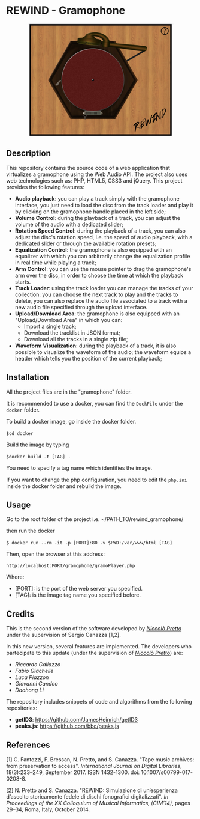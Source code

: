 # REWIND - Gramophone

<p align="center">
  <img height="300" src="img/gramophone.jpg">
</p>

## Description

This repository contains the source code of a web application that virtualizes a gramophone using the Web Audio API.
The project also uses web technologies such as: PHP, HTML5, CSS3 and jQuery.
This project provides the following features:

*  **Audio playback**:  you can play a track simply with the gramophone interface, you just need to load the disc from the track loader and play it by clicking on the gramophone handle placed in the left side;
*  **Volume Control**: during the playback of a track, you can adjust the volume of the audio with a dedicated slider;
* **Rotation Speed Control**: during  the playback of a track, you can also adjust the disc's rotation speed, i.e. the speed of audio playback, with a dedicated slider or through the available rotation presets;
* **Equalization Control**: the gramophone is also equipped with an equalizer with which you can arbitrarily change the equalization profile in real time while playing a track;
* **Arm Control**: you can use the mouse pointer to drag the gramophone's arm over the disc, in order to choose the time at which the playback starts.
* **Track Loader**: using the track loader you can manage the tracks of your collection: you can choose the next track to play and the tracks to delete, you can also replace the audio file associated to a track with a new audio file specified through the upload interface.
* **Upload/Download Area**: the gramophone is also equipped with an "Upload/Download Area" in which you can:
    * Import a single track;
    * Download the tracklist in JSON format;
    * Download all the tracks in a single zip file;
* **Waveform Visualization**: during the playback of a track, it is also possible to visualize the waveform of the audio; the waveform equips a header which tells you the position of the current playback;

## Installation
All the project files are in the "gramophone" folder. 

It is recommended to use a docker, you can find the `DockFile` under the `docker` folder.

To build a docker image, go inside the docker folder.

`$cd docker`

Build the image by typing

`$docker build -t [TAG] .`

You need to specify a tag name which identifies the image.

If you want to change the php configuration, you need to edit the `php.ini` inside the docker folder and rebuild the image.

## Usage
Go to the root folder of the project i.e. ~/PATH_TO/rewind_gramophone/

then run the docker

`$ docker run --rm -it -p [PORT]:80 -v $PWD:/var/www/html [TAG]`

Then, open the browser at this address:
```
http://localhost:PORT/gramophone/gramoPlayer.php
```
Where:
* [PORT]: is the port of the web server you specified.
* [TAG]: is the image tag name you specified before.

## Credits
This is the second version of the software developed by [*Niccolò Pretto*](http://www.dei.unipd.it/~prettoni/) under the supervision of Sergio Canazza [1,2]. 

In this new version, several features are implemented. The developers who partecipate to this update (under the supervision of [*Niccolò Pretto*](http://www.dei.unipd.it/~prettoni/)) are: 
* _Riccardo Galiazzo_
* _Fabio Giachelle_
* _Luca Piazzon_
* _Giovanni Candeo_
* _Daohong Li_

The repository includes snippets of code and algorithms from the following repositories:
* **getID3**: https://github.com/JamesHeinrich/getID3
* **peaks.js**: https://github.com/bbc/peaks.js

## References

[1] C. Fantozzi, F. Bressan, N. Pretto, and S. Canazza. "Tape music archives: from preservation to access". *International Journal on Digital Libraries*, 18(3):233–249, September 2017. ISSN 1432-1300. doi: 10.1007/s00799-017-0208-8.

[2] N. Pretto and S. Canazza. "REWIND: Simulazione di un’esperienza d’ascolto storicamente fedele di dischi fonografici digitalizzati". *In Proceedings of the XX Colloquium of Musical Informatics, (CIM’14)*, pages 29–34, Roma, Italy, October 2014.


